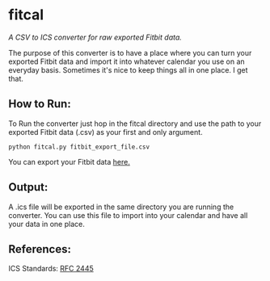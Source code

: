 # fitcal
_A CSV to ICS converter for raw exported Fitbit data._

The purpose of this converter is to have a place where you can turn your exported Fitbit data and import it into whatever calendar you use on an everyday basis. Sometimes it's nice to keep things all in one place. I get that. 

## How to Run: 
To Run the converter just hop in the fitcal directory and use the path to your exported Fitbit data (.csv) as your first and only argument. 

```
python fitcal.py fitbit_export_file.csv
```

You can export your Fitbit data [here.](https://www.fitbit.com/premium/export)

## Output:
A .ics file will be exported in the same directory you are running the converter. You can use this file to import into your calendar and have all your data in one place.  

## References: 
ICS Standards: [RFC 2445](https://tools.ietf.org/html/rfc2445#section-4.6.3)
